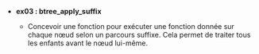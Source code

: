 - **ex03 : btree_apply_suffix**

  - Concevoir une fonction pour exécuter une fonction donnée sur chaque nœud selon un parcours suffixe. Cela permet de traiter tous les enfants avant le nœud lui-même.
